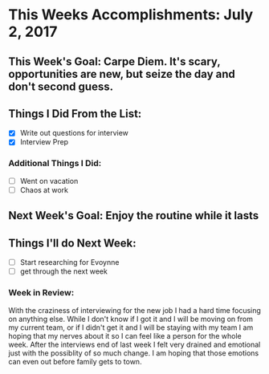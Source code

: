 # This Weeks Accomplishments: July 2, 2017

## This Week's Goal: Carpe Diem. It's scary, opportunities are new, but seize the day and don't second guess.

## Things I Did From the List:
- [X] Write out questions for interview
- [X] Interview Prep

### Additional Things I Did:
- [ ] Went on vacation
- [ ] Chaos at work

## Next Week's Goal: Enjoy the routine while it lasts

## Things I'll do Next Week:
- [ ] Start researching for Evoynne
- [ ] get through the next week

### Week in Review:
With the craziness of interviewing for the new job I had a hard time focusing on anything else. While I don't know if I got it and I will be moving on from my current team, or if I didn't get it and I will be staying with my team I am hoping that my nerves about it so I can feel like a person for the whole week. After the interviews end of last week I felt very drained and emotional just with the possiblity of so much change. I am hoping that those emotions can even out before family gets to town.

